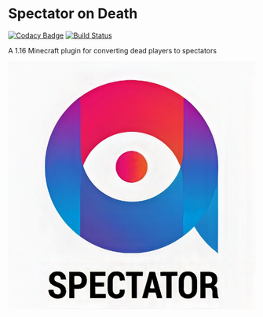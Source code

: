 # Spectator on Death

[![Codacy Badge](https://api.codacy.com/project/badge/Grade/48f58a16f67e4a53a82162e086b6fd68)](https://app.codacy.com/manual/Unprotesting/Spectator-on-Death?utm_source=github.com&utm_medium=referral&utm_content=Unprotesting/Spectator-on-Death&utm_campaign=Badge_Grade_Dashboard)
[![Build Status](https://travis-ci.com/Unprotesting/Spectator-on-Death.svg?branch=master)](https://travis-ci.com/Unprotesting/Spectator-on-Death)

 A 1.16 Minecraft plugin for converting dead players to spectators
 
 ![Logo](https://raw.githubusercontent.com/Unprotesting/Spectator-on-Death/master/images/Spectator_on_Death_Logo.jpg)

